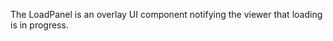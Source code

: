 The LoadPanel is&nbsp;an&nbsp;overlay UI component notifying the viewer that loading is&nbsp;in&nbsp;progress.